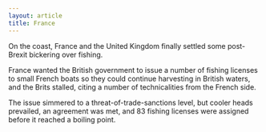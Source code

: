 ```yaml
---
layout: article
title: France
---
```


On the coast, France and the United Kingdom finally settled some post-Brexit bickering over fishing.

France wanted the British government to issue a number of fishing licenses to small French boats so they could continue harvesting in British waters, and the Brits stalled, citing a number of technicalities from the French side.

The issue simmered to a threat-of-trade-sanctions level, but cooler heads prevailed, an agreement was met, and 83 fishing licenses were assigned before it reached a boiling point.
